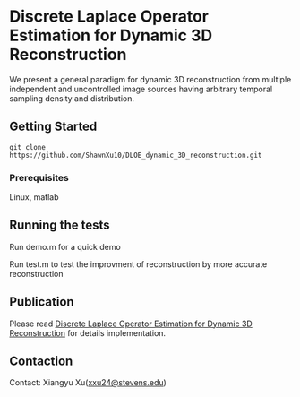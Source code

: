# Discrete Laplace Operator Estimation for Dynamic 3D Reconstruction

We present a general paradigm for dynamic 3D reconstruction from multiple independent and uncontrolled image sources having arbitrary temporal sampling density and distribution.

## Getting Started

```
git clone https://github.com/ShawnXu10/DLOE_dynamic_3D_reconstruction.git
```
### Prerequisites

Linux, matlab

## Running the tests

Run demo.m for a quick demo

Run test.m to test the improvment of reconstruction by more accurate reconstruction

## Publication

Please read [Discrete Laplace Operator Estimation for Dynamic 3D Reconstruction](https://arxiv.org/pdf/1908.11044.pdf) for details implementation.

## Contaction

Contact: Xiangyu Xu(xxu24@stevens.edu)


